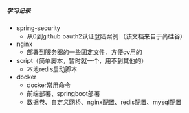 ##### 学习记录

- spring-security
  - 从0到github oauth2认证登陆案例 （该文档来自于尚硅谷）
- nginx
  - 部署到服务器的一些固定文件，方便cv用的
- script（简单脚本，暂时就一个，用不到其他的）
  - 本地redis启动脚本
- docker
  - docker常用命令
  - 前端部署、springboot部署
  - 数据卷、自定义网桥、nginx配置、redis配置、mysql配置
